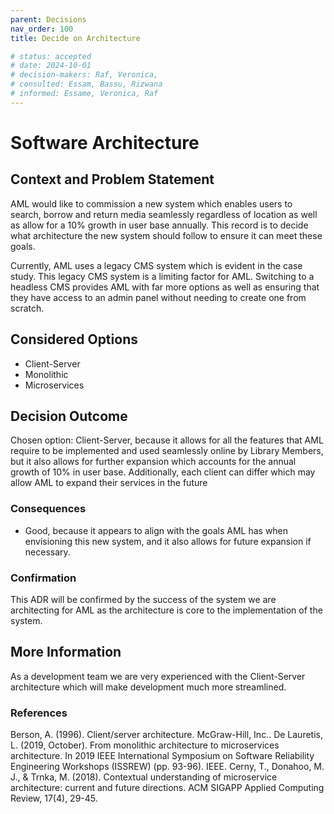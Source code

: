 ```yaml
---
parent: Decisions
nav_order: 100
title: Decide on Architecture

# status: accepted
# date: 2024-10-01
# decision-makers: Raf, Veronica,
# consulted: Essam, Bassu, Rizwana
# informed: Essame, Veronica, Raf
---
```

<!-- markdownlint-disable-next-line MD025 -->
# Software Architecture

## Context and Problem Statement

AML would like to commission a new system which enables users to search, borrow and return media seamlessly regardless of location as well as allow for a 10% growth in user base annually. This record is to decide what architecture the new system should follow to ensure it can meet these goals.

Currently, AML uses a legacy CMS system which is evident in the case study. This legacy CMS system is a limiting factor for AML. Switching to a headless CMS provides AML with far more options as well as ensuring that they have access to an admin panel without needing to create one from scratch.

## Considered Options

* Client-Server
* Monolithic
* Microservices

## Decision Outcome

Chosen option: Client-Server, because it allows for all the features that AML require to be implemented and used seamlessly online by Library Members, but it also allows for further expansion which accounts for the annual growth of 10% in user base. Additionally, each client can differ which may allow AML to expand their services in the future

### Consequences

* Good, because it appears to align with the goals AML has when envisioning this new system, and it also allows for future expansion if necessary.

### Confirmation

This ADR will be confirmed by the success of the system we are architecting for AML as the architecture is core to the implementation of the system.

## More Information

As a development team we are very experienced with the Client-Server architecture which will make development much more streamlined.

### References

Berson, A. (1996). Client/server architecture. McGraw-Hill, Inc..
De Lauretis, L. (2019, October). From monolithic architecture to microservices architecture. In 2019 IEEE International Symposium on Software Reliability Engineering Workshops (ISSREW) (pp. 93-96). IEEE.
Cerny, T., Donahoo, M. J., & Trnka, M. (2018). Contextual understanding of microservice architecture: current and future directions. ACM SIGAPP Applied Computing Review, 17(4), 29-45.
